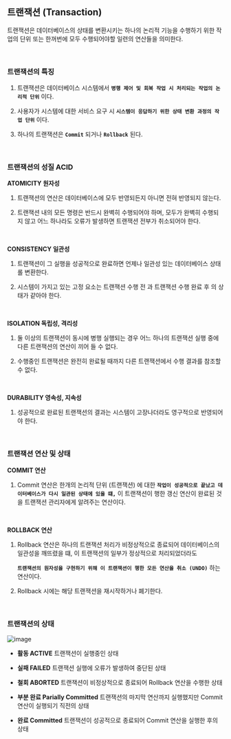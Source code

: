 ## 트랜잭션 (Transaction)

트랜잭션은 데이터베이스의 상태를 변환시키는 하나의 논리적 기능을 수행하기 위한 작업의 단위 또는 한꺼번에 모두 수행되어야할 일련의 연산들을 의미한다.

<br>

### 트랜잭션의 특징

1. 트랜잭션은 데이터베이스 시스템에서 **`병행 제어 및 회복 작업 시 처리되는 작업의 논리적 단위`** 이다.

2. 사용자가 시스템에 대한 서비스 요구 시 **`시스템이 응답하기 위한 상태 변환 과정의 작업 단위`** 이다.

3. 하나의 트랜잭션은 **`Commit`** 되거나 **`Rollback`** 된다.

<br>

### 트랜잭션의 성질 ACID

**ATOMICITY 원자성**

1. 트랜잭션의 연산은 데이터베이스에 모두 반영되든지 아니면 전혀 반영되지 않는다.

2. 트랜잭션 내의 모든 명령은 반드시 완벽히 수행되어야 하며, 모두가 완벽히 수행되지 않고 어느 하나라도 오류가 발생하면 트랜잭션 전부가 취소되어야 한다.

<br>

**CONSISTENCY 일관성**

1. 트랜잭션이 그 실행을 성공적으로 완료하면 언제나 일관성 있는 데이터베이스 상태롤 변환한다.

2. 시스템이 가지고 있는 고정 요소는 트랜잭션 수행 전 과 트랜잭션 수행 완료 후 의 상태가 같아야 한다.

<br>

**ISOLATION 독립성, 격리성**

1. 둘 이상의 트랜잭션이 동시에 병행 실행되는 경우 어느 하나의 트랜잭션 실행 중에 다른 트랜잭션의 연산이 끼어 들 수 없다.

2. 수행중인 트랜잭션은 완전히 완료될 때까지 다른 트랜잭션에서 수행 결과를 참조할 수 없다.

<br>

**DURABILITY 영속성, 지속성**

1. 성공적으로 완료된 트랜잭션의 결과는 시스템이 고장나더라도 영구적으로 반영되어야 한다.

<br>

### 트랜잭션 연산 및 상태

**COMMIT 연산**

1. Commit 연산은 한개의 논리적 단위 (트랜잭션) 에 대한 **`작업이 성공적으로 끝났고 데이터베이스가 다시 일관된 상태에 있을 떄,`** 이 트랜잭션이 행한 갱신 연산이 완료된 것을 트랜잭션 관리자에게 알려주는 연산이다.

<br>

**ROLLBACK 연산**

1. Rollback 연산은 하나의 트랜잭션 처리가 비정상적으로 종료되어 데이터베이스의 일관성을 깨뜨렸을 떄, 이 트랜잭션의 일부가 정상적으로 처리되었더라도

    **`트랜잭션의 원자성을 구현하기 위해 이 트랜잭션이 행한 모든 연산을 취소 (UNDO)`** 하는 연산이다.

2. Rollback 시에는 해당 트랜잭션을 재시작하거나 폐기한다.

<br>

### 트랜잭션의 상태 

![image](https://github.com/lielocks/WIL/assets/107406265/e233e043-6277-4930-a604-bd7248ac0342)

+ **활동 ACTIVE** 트랜잭션이 실행중인 상태

+ **실패 FAILED** 트랜잭션 실행에 오류가 발생하여 중단된 상태

+ **철회 ABORTED** 트랜잭션이 비정상적으로 종료되어 Rollback 연산을 수행한 상태

+ **부분 완료 Parially Committed** 트랜잭션의 마지막 연산까지 실행했지만 Commit 연산이 실행되기 직전의 상태

+ **완료 Committed** 트랜잭션이 성공적으로 종료되어 Commit 연산을 실행한 후의 상태

  
